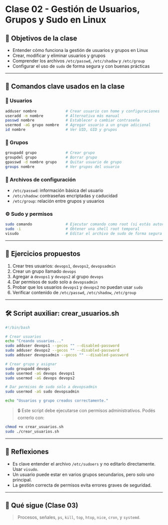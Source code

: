 # Clase 02 - Gestión de Usuarios, Grupos y Sudo en Linux

## 🎯 Objetivos de la clase

* Entender cómo funciona la gestión de usuarios y grupos en Linux
* Crear, modificar y eliminar usuarios y grupos
* Comprender los archivos `/etc/passwd`, `/etc/shadow` y `/etc/group`
* Configurar el uso de `sudo` de forma segura y con buenas prácticas

---

## 📁 Comandos clave usados en la clase

### 👤 Usuarios

```bash
adduser nombre             # Crear usuario con home y configuraciones
useradd -m nombre          # Alternativa más manual
passwd nombre              # Establecer o cambiar contraseña
usermod -aG grupo nombre   # Agregar usuario a un grupo adicional
id nombre                  # Ver UID, GID y grupos
```

### 👥 Grupos

```bash
groupadd grupo             # Crear grupo
groupdel grupo             # Borrar grupo
gpasswd -d nombre grupo    # Quitar usuario de grupo
groups nombre              # Ver grupos del usuario
```

### 🔐 Archivos de configuración

* `/etc/passwd`: información básica del usuario
* `/etc/shadow`: contraseñas encriptadas y caducidad
* `/etc/group`: relación entre grupos y usuarios

### ⚙️ Sudo y permisos

```bash
sudo comando               # Ejecutar comando como root (si estás autorizado)
sudo -i                    # Obtener una shell root temporal
visudo                     # Editar el archivo de sudo de forma segura
```

---

## 🧪 Ejercicios propuestos

1. Crear tres usuarios: `devops1`, `devops2`, `devopsadmin`
2. Crear un grupo llamado `devops`
3. Agregar a `devops1` y `devops2` al grupo `devops`
4. Dar permisos de sudo solo a `devopsadmin`
5. Probar que los usuarios `devops1` y `devops2` no puedan usar `sudo`
6. Verificar contenido de `/etc/passwd`, `/etc/shadow`, `/etc/group`

---

## 🛠️ Script auxiliar: crear\_usuarios.sh

```bash
#!/bin/bash

# Crear usuarios
echo "Creando usuarios..."
sudo adduser devops1 --gecos "" --disabled-password
sudo adduser devops2 --gecos "" --disabled-password
sudo adduser devopsadmin --gecos "" --disabled-password

# Crear grupo y asignar
sudo groupadd devops
sudo usermod -aG devops devops1
sudo usermod -aG devops devops2

# Dar permisos de sudo solo a devopsadmin
sudo usermod -aG sudo devopsadmin

echo "Usuarios y grupo creados correctamente."
```

> 🔒 Este script debe ejecutarse con permisos administrativos. Podés correrlo con:

```bash
chmod +x crear_usuarios.sh
sudo ./crear_usuarios.sh
```

---

## 🧠 Reflexiones

* Es clave entender el archivo `/etc/sudoers` y no editarlo directamente. Usar `visudo`.
* Un usuario puede estar en varios grupos secundarios, pero solo uno principal.
* La gestión correcta de permisos evita errores graves de seguridad.

---

## 🧭 Qué sigue (Clase 03)

> Procesos, señales, `ps`, `kill`, `top`, `htop`, `nice`, `cron`, y `systemd`.

